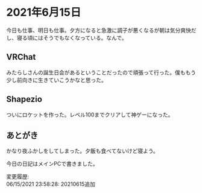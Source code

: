 # 2021年6月15日

今日も仕事、明日も仕事。夕方になると急激に調子が悪くなるが朝は気分爽快だし、寝る頃にはそうでもなくなっている。なんで。

## VRChat

みたらしさんの誕生日会があるということだったので頑張って行った。僕ももう少し前向きに生きていこうかなと思った。

## Shapezio

ついにロケットを作った。レベル100までクリアして神ゲーになった。

## あとがき

かなり夜ふかしをしてしまった。夕飯も食べてないけど寝よう。

今日の日記はメインPCで書きました。

変更履歴:  
06/15/2021 23:58:28: 20210615追加  
